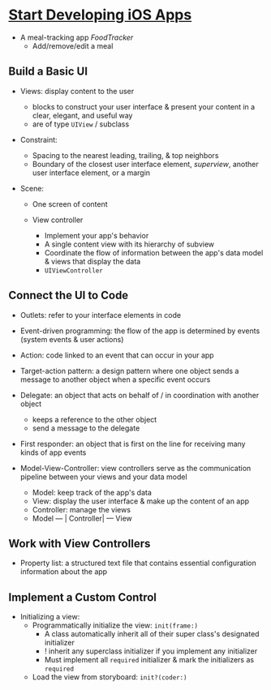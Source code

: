# [Start Developing iOS Apps](https://developer.apple.com/library/archive/referencelibrary/GettingStarted/DevelopiOSAppsSwift/)

- A meal-tracking app *FoodTracker*
  - Add/remove/edit a meal



## Build a Basic UI

- Views: display content to the user
  
  - blocks to construct your user interface & present your content in a clear, elegant, and useful way
  - are of type `UIView` / subclass
  
- Constraint:

  - Spacing to the nearest leading, trailing, & top neighbors
  - Boundary of the closest user interface element, *superview*, another user interface element, or a margin

- Scene:

  - One screen of content

  - View controller

    - Implement your app's behavior
    - A single content view with its hierarchy of subview
    - Coordinate the flow of information between the app's data model & views that display the data
    - `UIViewController`



## Connect the UI to Code

- Outlets: refer to your interface elements in code
- Event-driven programming: the flow of the app is determined by events (system events & user actions)
- Action: code linked to an event that can occur in your app
- Target-action pattern: a design pattern where one object sends a message to another object when a specific event occurs

- Delegate: an object that acts on behalf of / in coordination with another object
  - keeps a reference to the other object
  - send a message to the delegate
- First responder: an object that is first on the line for receiving many kinds of app events
- Model-View-Controller: view controllers serve as the communication pipeline between your views and your data model
  - Model: keep track of the app's data
  - View: display the user interface & make up the content of an app
  - Controller: manage the views
  - Model — | Controller| — View



## Work with View Controllers

- Property list: a structured text file that contains essential configuration information about the app



## Implement a Custom Control

- Initializing a view:
  - Programmatically initialize the view: `init(frame:)`
    - A class automatically inherit all of their super class's designated initializer
    - ! inherit any superclass initializer if you implement any initializer
    - Must implement all `required` initializer & mark the initializers as `required` 
  - Load the view from storyboard: `init?(coder:)`

